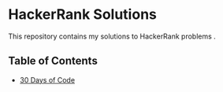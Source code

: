 # HackerRank Solutions

This repository contains my solutions to HackerRank problems .

## Table of Contents

- [30 Days of Code](tutorials/30-days-of-code/)